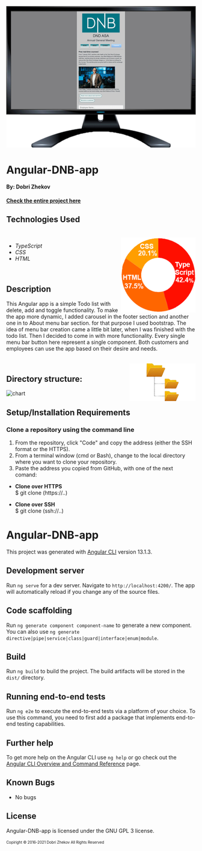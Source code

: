 <img align="justify" alt="chart" width="950px" src="https://github.com/zhekovdobri/Angular-DNB-app/blob/main/src/assets/images/Angular-DNB-app1200px.gif">

# Angular-DNB-app

#### By: Dobri Zhekov

#### [<ins>Check the entire project here</ins>](https://zhekovdobri.github.io/Angular-DNB-app/)

## Technologies Used

<div class=pull-left>

</div>
&nbsp;&nbsp;&nbsp;&nbsp;&nbsp;&nbsp;&nbsp;&nbsp;&nbsp;&nbsp;&nbsp;&nbsp;&nbsp;&nbsp;&nbsp;
<div class=pull-right>
<img align="right" alt="chart" height="200px" src="https://github.com/zhekovdobri/Angular-DNB-app/blob/main/src/assets/images/Angular-DNB-app%20language%20chart.png">
</div>

* _TypeScript_
* _CSS_
* _HTML_

<br />

## Description
This Angular app is a simple Todo list with delete, add and toggle functionality. To make the app more dynamic, I added carousel in the footer section and another one in to About menu bar section. for that purpose I used bootstrap. The idea of menu bar creation came a little bit later, when I was finished with the todo list. Then I decided to come in with more functionality. Every single menu bar button here represent a single component. Both customers and employees can use the app based on their desire and needs.     

</div>
&nbsp;&nbsp;&nbsp;&nbsp;&nbsp;&nbsp;&nbsp;&nbsp;&nbsp;&nbsp;&nbsp;&nbsp;&nbsp;&nbsp;&nbsp;
<div class=pull-right>
<img align="right" alt="chart" height="100px" src="https://github.com/zhekovdobri/Angular-DNB-app/blob/main/src/assets/images/Directory_structure_logo.png">
</div>

## Directory structure:

<img alt="chart" src="https://github.com/zhekovdobri/Angular-project-DNB/blob/main/src/assets/images/DNB%20directory%20structure.png">

## Setup/Installation Requirements

### Clone a repository using the command line 

1. From the repository, click "Code" and copy the address (either the SSH format or the HTTPS). 
2. From a terminal window (cmd or Bash), change to the local directory where you want to clone your repository.
3. Paste the address you copied from GitHub, with one of the next comand:

* **Clone over HTTPS**<br>
  $ git clone (https://..)
  
* **Clone over SSH**<br>
  $ git clone (ssh://..)

# Angular-DNB-app

This project was generated with [Angular CLI](https://github.com/angular/angular-cli) version 13.1.3.

## Development server

Run `ng serve` for a dev server. Navigate to `http://localhost:4200/`. The app will automatically reload if you change any of the source files.

## Code scaffolding

Run `ng generate component component-name` to generate a new component. You can also use `ng generate directive|pipe|service|class|guard|interface|enum|module`.

## Build

Run `ng build` to build the project. The build artifacts will be stored in the `dist/` directory.

## Running end-to-end tests

Run `ng e2e` to execute the end-to-end tests via a platform of your choice. To use this command, you need to first add a package that implements end-to-end testing capabilities.

## Further help

To get more help on the Angular CLI use `ng help` or go check out the [Angular CLI Overview and Command Reference](https://angular.io/cli) page.

## Known Bugs

* No bugs

## License


Angular-DNB-app is licensed under the GNU GPL 3 license.

<sub><sup>Copiright © 2016-2021 Dobri Zhekov All Rights Reserved</sup></sub>
